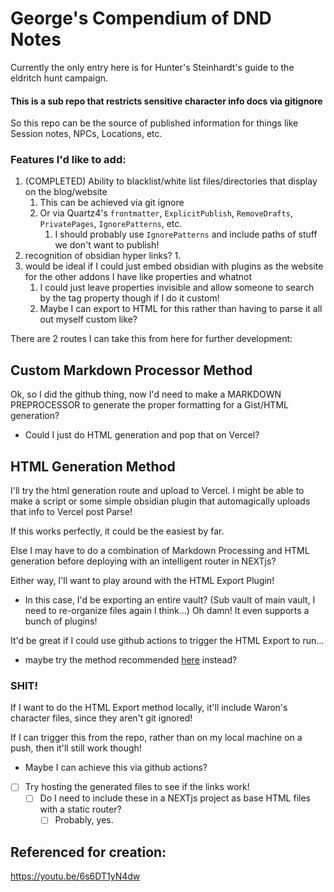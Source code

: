 # George's Compendium of DND Notes

Currently the only entry here is for Hunter's Steinhardt's guide to the eldritch hunt campaign.

#### This is a sub repo that restricts sensitive character info docs via gitignore
So this repo can be the source of published information for things like Session notes, NPCs, Locations, etc.
### Features I'd like to add:
1. (COMPLETED) Ability to blacklist/white list files/directories that display on the blog/website
	1. This can be achieved via git ignore
	2. Or via Quartz4's `frontmatter`, `ExplicitPublish`, `RemoveDrafts`, `PrivatePages`, `IgnorePatterns`, etc.
		1. I should probably use `IgnorePatterns` and include paths of stuff we don't want to publish!
2. recognition of obsidian hyper links?
	1. 
3. would be ideal if I could just embed obsidian with plugins as the website for the other addons I have like properties and whatnot
	1. I could just leave properties invisible and allow someone to search by the tag property though if I do it custom!
	2. Maybe I can export to HTML for this rather than having to parse it all out myself custom like?

There are 2 routes I can take this from here for further development:

## Custom Markdown Processor Method
Ok, so I did the github thing, now I'd need to make a MARKDOWN PREPROCESSOR to generate the proper formatting for a Gist/HTML generation?
- Could I just do HTML generation and pop that on Vercel?

## HTML Generation Method
I'll try the html generation route and upload to Vercel.
I might be able to make a script or some simple obsidian plugin that automagically uploads that info to Vercel post Parse!

If this works perfectly, it could be the easiest by far.

Else I may have to do a combination of Markdown Processing and HTML generation before deploying with an intelligent router in NEXTjs?

Either way, I'll want to play around with the HTML Export Plugin!
- In this case, I'd be exporting an entire vault? (Sub vault of main vault, I need to re-organize files again I think...)
Oh damn! It even supports a bunch of plugins!

It'd be great if I could use github actions to trigger the HTML Export to run...
- maybe try the method recommended [here](https://linked-blog-starter.vercel.app/home) instead?


### SHIT! 
If I want to do the HTML Export method locally, it'll include Waron's character files, since they aren't git ignored!

If I can trigger this from the repo, rather than on my local machine on a push, then it'll still work though!
- Maybe I can achieve this via github actions?

- [ ] Try hosting the generated files to see if the links work!
	- [ ] Do I need to include these in a NEXTjs project as base HTML files with a static router?
		- [ ] Probably, yes.

## Referenced for creation:
https://youtu.be/6s6DT1yN4dw

